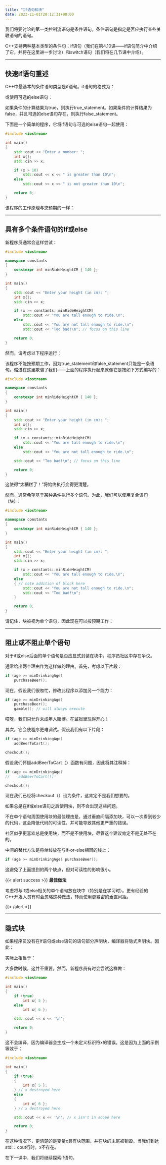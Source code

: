 ```yaml
---
title: "If语句和块"
date: 2023-11-01T20:12:31+08:00
---
```


我们将要讨论的第一类控制流语句是条件语句。条件语句是指定是否应执行某些关联语句的语句。

C++支持两种基本类型的条件句：if语句（我们在第4.10课——if语句简介中介绍了它，并将在这里进一步讨论）和switch语句（我们将在几节课中介绍）。

***
## 快速if语句重述

C++中最基本的条件语句类型是if语句。if语句的格式为：

或使用可选的else语句：

如果条件的计算结果为true，则执行true_statement。如果条件的计算结果为false，并且可选的else语句存在，则执行false_statement。

下面是一个简单的程序，它将if语句与可选的else语句一起使用：

```C++
#include <iostream>

int main()
{
    std::cout << "Enter a number: ";
    int x{};
    std::cin >> x;

    if (x > 10)
        std::cout << x << " is greater than 10\n";
    else
        std::cout << x << " is not greater than 10\n";

    return 0;
}
```

该程序的工作原理与您预期的一样：

***
## 具有多个条件语句的If或else

新程序员通常会这样尝试：

```C++
#include <iostream>

namespace constants
{
    constexpr int minRideHeightCM { 140 };
}

int main()
{
    std::cout << "Enter your height (in cm): ";
    int x{};
    std::cin >> x;

    if (x >= constants::minRideHeightCM)
        std::cout << "You are tall enough to ride.\n";
    else
        std::cout << "You are not tall enough to ride.\n";
        std::cout << "Too bad!\n"; // focus on this line

    return 0;
}
```

然而，请考虑以下程序运行：

该程序不能按预期工作，因为true_statement和false_statement只能是一条语句。缩进在这里欺骗了我们——上面的程序执行起来就像它是按如下方式编写的：

```C++
#include <iostream>

namespace constants
{
    constexpr int minRideHeightCM { 140 };
}

int main()
{
    std::cout << "Enter your height (in cm): ";
    int x{};
    std::cin >> x;

    if (x > constants::minRideHeightCM)
        std::cout << "You are tall enough to ride.\n";
    else
        std::cout << "You are not tall enough to ride.\n";

    std::cout << "Too bad!\n"; // focus on this line

    return 0;
}
```

这使得“太糟糕了！”将始终执行变得更清楚。

然而，通常希望基于某种条件执行多个语句。为此，我们可以使用复合语句（块）：

```C++
#include <iostream>

namespace constants
{
    constexpr int minRideHeightCM { 140 };
}

int main()
{
    std::cout << "Enter your height (in cm): ";
    int x{};
    std::cin >> x;

    if (x > constants::minRideHeightCM)
        std::cout << "You are tall enough to ride.\n";
    else
    { // note addition of block here
        std::cout << "You are not tall enough to ride.\n";
        std::cout << "Too bad!\n";
    }

    return 0;
}
```

请记住，块被视为单个语句，因此现在可以按预期工作：

***
## 阻止或不阻止单个语句

对于if或else后面的单个语句是否应显式封装在块中，程序员社区中存在争议。

通常给出两个理由作为这样做的理由。首先，考虑以下片段：

```C++
if (age >= minDrinkingAge)
    purchaseBeer();
```

现在，假设我们很匆忙，修改此程序以添加另一个能力：

```C++
if (age >= minDrinkingAge)
    purchaseBeer();
    gamble(); // will always execute
```

哎呀，我们只允许未成年人赌博。在监狱里玩得开心！

其次，它会使程序更难调试。假设我们有以下片段：

```C++
if (age >= minDrinkingAge)
    addBeerToCart();

checkout();
```

假设我们怀疑addBeerToCart（）函数有问题，因此将其注释掉：

```C++
if (age >= minDrinkingAge)
//    addBeerToCart();

checkout();
```

现在我们已经将checkout（）设为条件，这肯定不是我们想要的。

如果总是在if或else语句之后使用块，则不会出现这些问题。

不在单个语句周围使用块的最佳理由是，通过垂直间隔添加块，可以一次看到较少的代码，这会降低代码的可读性，并可能导致其他更严重的错误。

社区似乎更喜欢总是使用块，而不是不使用块，尽管这个建议肯定不是无处不在的。

中间的替代方法是将单线放在与if-or-else相同的线上：

```C++
if (age >= minDrinkingAge) purchaseBeer();
```

这避免了上面提到的两个缺点，但对可读性的影响很小。

{{< alert success >}}
**最佳做法**

考虑将与if或else相关的单个语句放在块中（特别是在学习时）。更有经验的C++开发人员有时会忽略这种做法，转而使用更紧密的垂直间距。

{{< /alert >}}

***
## 隐式块

如果程序员没有在If语句或else语句的语句部分声明块，编译器将隐式声明块。因此：

实际上相当于：

大多数时候，这并不重要。然而，新程序员有时会尝试这样做：

```C++
#include <iostream>

int main()
{
    if (true)
        int x{ 5 };
    else
        int x{ 6 };

    std::cout << x << '\n';

    return 0;
}
```

这不会编译，因为编译器会生成一个未定义标识符x的错误。这是因为上面的示例等效于：

```C++
#include <iostream>

int main()
{
    if (true)
    {
        int x{ 5 };
    } // x destroyed here
    else
    {
        int x{ 6 };
    } // x destroyed here

    std::cout << x << '\n'; // x isn't in scope here

    return 0;
}
```

在这种情况下，更清楚的是变量x具有块范围，并在块的末尾被销毁。当我们到达std:：cout行时，x不存在。

在下一课中，我们将继续探索if语句。

